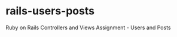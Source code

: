 rails-users-posts
=================

Ruby on Rails Controllers and Views Assignment - Users and Posts
